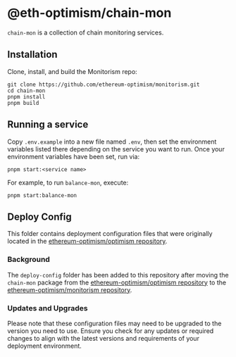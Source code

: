 # @eth-optimism/chain-mon

`chain-mon` is a collection of chain monitoring services.

## Installation

Clone, install, and build the Monitorism repo:

```
git clone https://github.com/ethereum-optimism/monitorism.git
cd chain-mon
pnpm install
pnpm build
```

## Running a service

Copy `.env.example` into a new file named `.env`, then set the environment variables listed there depending on the service you want to run.
Once your environment variables have been set, run via:

```
pnpm start:<service name>
```

For example, to run `balance-mon`, execute:

```
pnpm start:balance-mon
```

## Deploy Config

This folder contains deployment configuration files that were originally located in the [ethereum-optimism/optimism repository](https://github.com/ethereum-optimism/optimism/tree/develop/packages/contracts-bedrock/deploy-config).

### Background

The `deploy-config` folder has been added to this repository after moving the `chain-mon` package from the [ethereum-optimism/optimism repository](https://github.com/ethereum-optimism/optimism) to the [ethereum-optimism/monitorism repository](https://github.com/ethereum-optimism/monitorism).

### Updates and Upgrades

Please note that these configuration files may need to be upgraded to the version you need to use. Ensure you check for any updates or required changes to align with the latest versions and requirements of your deployment environment.
